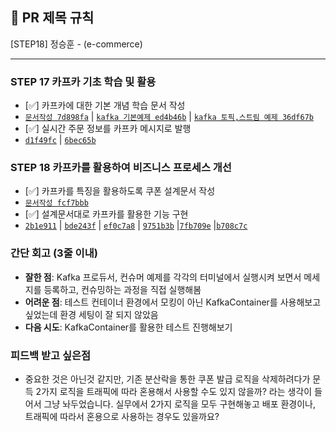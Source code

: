 ## :pushpin: PR 제목 규칙
[STEP18] 정승훈 - (e-commerce)

---

### STEP 17 카프카 기초 학습 및 활용
- [✅] 카프카에 대한 기본 개념 학습 문서 작성
- [`문서작성 7d898fa`](https://github.com/seuthootDev/hanghae-plus-backend/commit/7d898fa6e495fdbd0c9a6bc5d40397b6d06c03df) | [`kafka 기본예제 ed4b46b`](https://github.com/seuthootDev/hanghae-plus-backend/commit/ed4b46b83fc5228b52751b5f5a6698a29bfbc3c8) | [`kafka 토픽,스트림 예제 36df67b`](https://github.com/seuthootDev/hanghae-plus-backend/commit/36df67be9e6b1bba627af02ceb1b9b701e9fce1f)
- [✅] 실시간 주문 정보를 카프카 메시지로 발행
- [`d1f49fc`](https://github.com/seuthootDev/hanghae-plus-backend/commit/d1f49fc40d75ca1a2230c6e0a57753a597df4c3b) | [`6bec65b`](https://github.com/seuthootDev/hanghae-plus-backend/commit/6bec65b9a48049f0895ba12023ef97e8f3f08021)

### STEP 18 카프카를 활용하여 비즈니스 프로세스 개선
- [✅] 카프카를 특징을 활용하도록 쿠폰 설계문서 작성
- [`문서작성 fcf7bbb`](https://github.com/seuthootDev/hanghae-plus-backend/commit/fcf7bbb0cba01e40c639b35f163ab6dbb9fca47f)
- [✅] 설계문서대로 카프카를 활용한 기능 구현
- [`2b1e911`](https://github.com/seuthootDev/hanghae-plus-backend/commit/2b1e9119ee6a87345448bc0fc47992cd37de7fcf) | [`bde243f`](https://github.com/seuthootDev/hanghae-plus-backend/commit/bde243f0210c173f8df7ea098336fee6c6c968b4) | [`ef0c7a8`](https://github.com/seuthootDev/hanghae-plus-backend/commit/ef0c7a83d7435e40b63333c575df1abb5a9b811d) | [`9751b3b`](https://github.com/seuthootDev/hanghae-plus-backend/commit/9751b3bf9c27072a27ebf4ab0b43c33b3aebeafd) |[`7fb709e`](https://github.com/seuthootDev/hanghae-plus-backend/commit/7fb709e26ffddcc95d297a5a6ccfc51b0a3c22ce) |[`b708c7c`](https://github.com/seuthootDev/hanghae-plus-backend/commit/b708c7c4b2c31b5ef4130d36d7981db53e7fb0d3)   

### **간단 회고** (3줄 이내)
- **잘한 점**: Kafka 프로듀서, 컨슈머 예제를 각각의 터미널에서 실행시켜 보면서 메세지를 등록하고, 컨슈밍하는 과정을 직접 실행해봄
- **어려운 점**: 테스트 컨테이너 환경에서 모킹이 아닌 KafkaContainer를 사용해보고 싶었는데 환경 세팅이 잘 되지 않았음
- **다음 시도**: KafkaContainer를 활용한 테스트 진행해보기


### 피드백 받고 싶은점
- 중요한 것은 아닌것 같지만, 기존 분산락을 통한 쿠폰 발급 로직을 삭제하려다가 문득 2가지 로직을 트래픽에 따라 혼용해서 사용할 수도 있지 않을까? 라는 생각이 들어서 그냥 놔두었습니다. 실무에서 2가지 로직을 모두 구현해놓고 배포 환경이나, 트래픽에 따라서 혼용으로 사용하는 경우도 있을까요?